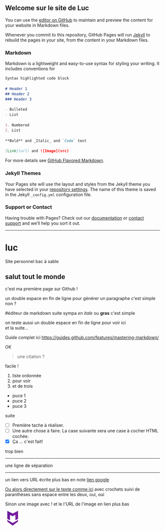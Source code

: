## Welcome sur le site de Luc

You can use the [editor on GitHub](https://github.com/Luclegay/Luclegay.github.io/edit/master/README.md) to maintain and preview the content for your website in Markdown files.

Whenever you commit to this repository, GitHub Pages will run [Jekyll](https://jekyllrb.com/) to rebuild the pages in your site, from the content in your Markdown files.

### Markdown

Markdown is a lightweight and easy-to-use syntax for styling your writing. It includes conventions for

```markdown
Syntax highlighted code block

# Header 1
## Header 2
### Header 3

- Bulleted
- List

1. Numbered
2. List

**Bold** and _Italic_ and `Code` text

[Link](url) and ![Image](src)
```

For more details see [GitHub Flavored Markdown](https://guides.github.com/features/mastering-markdown/).

### Jekyll Themes

Your Pages site will use the layout and styles from the Jekyll theme you have selected in your [repository settings](https://github.com/Luclegay/Luclegay.github.io/settings). The name of this theme is saved in the Jekyll `_config.yml` configuration file.

### Support or Contact

Having trouble with Pages? Check out our [documentation](https://help.github.com/categories/github-pages-basics/) or [contact support](https://github.com/contact) and we’ll help you sort it out.

----

# luc
Site personnel bac à sable  

## salut tout le monde  
c'est ma première page sur Github !

un double espace en fin de ligne pour générer un paragraphe c'est simple  
non ?

#éditeur de markdown
suite sympa *en itale* ou **gras** c'est simple

on teste aussi un double espace en fin de ligne pour voir ici   
et la suite… 

Guide complet ici https://guides.github.com/features/mastering-markdown/


OK
> une citation ? 

facile !

1. liste ordonnée
2. pour voir
3. et de trois
  
* puce 1
* puce 2
* puce 3
 
suite
- [ ] Première tache à réaliser.
- [ ] Une autre chose à faire.
La case suivante sera une case à cocher HTML cochée.
- [x] Ça ... c'est fait!

trop bien

---

une ligne de séparation 

---


un lien vers URL écrite plus bas en note [lien google]

[Ou alors directement sur le texte comme ici](https://google.fr "titre ici Google's Homepage") avec crochets suivi de paranthèses sans espace entre les deux, oui, oui

Sinon une image avec ! et le l'URL de l'image en lien plus bas

![texte alternatif invisible mais bon pour les moteurs][logo]


[logo]: https://github.com/adam-p/markdown-here/raw/master/src/common/images/icon48.png "un contenu ici"
[lien google]: http://google.fr/


